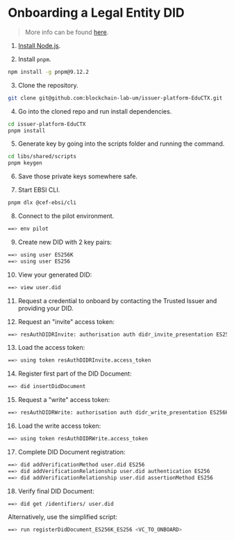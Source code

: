 # Onboarding a Legal Entity DID

> More info can be found [here](https://hub.ebsi.eu/tools/cli/onboard).  

01. [Install Node.js](https://nodejs.org/en/learn/getting-started/how-to-install-nodejs). 

02. Install `pnpm`.  
```bash 
npm install -g pnpm@9.12.2 

```

03. Clone the repository.  
```bash 
git clone git@github.com:blockchain-lab-um/issuer-platform-EduCTX.git 
```  

04. Go into the cloned repo and run install dependencies.  
```bash 
cd issuer-platform-EduCTX 
pnpm install 
```  

05. Generate key by going into the scripts folder and running the command.  
```bash 
cd libs/shared/scripts 
pnpm keygen 
```  

06. Save those private keys somewhere safe. 

07. Start EBSI CLI.  
```bash 
pnpm dlx @cef-ebsi/cli 
```  

08. Connect to the pilot environment.
```bash
==> env pilot
```

09. Create new DID with 2 key pairs:

```bash
==> using user ES256K
==> using user ES256
```

10. View your generated DID:

```bash
==> view user.did
```

11. Request a credential to onboard by contacting the Trusted Issuer and providing your DID.

12. Request an "invite" access token:

```bash
==> resAuthDIDRInvite: authorisation auth didr_invite_presentation ES256 <VC_TO_ONBOARD>
```

13. Load the access token:

```bash
==> using token resAuthDIDRInvite.access_token
```

14. Register first part of the DID Document:

```bash
==> did insertDidDocument
```

15. Request a "write" access token:

```bash
==> resAuthDIDRWrite: authorisation auth didr_write_presentation ES256K
```

16. Load the write access token:

```bash
==> using token resAuthDIDRWrite.access_token
```

17. Complete DID Document registration:

```bash
==> did addVerificationMethod user.did ES256
==> did addVerificationRelationship user.did authentication ES256
==> did addVerificationRelationship user.did assertionMethod ES256
```

18. Verify final DID Document:

```bash
==> did get /identifiers/ user.did
```

Alternatively, use the simplified script:

```bash
==> run registerDidDocument_ES256K_ES256 <VC_TO_ONBOARD>
```
